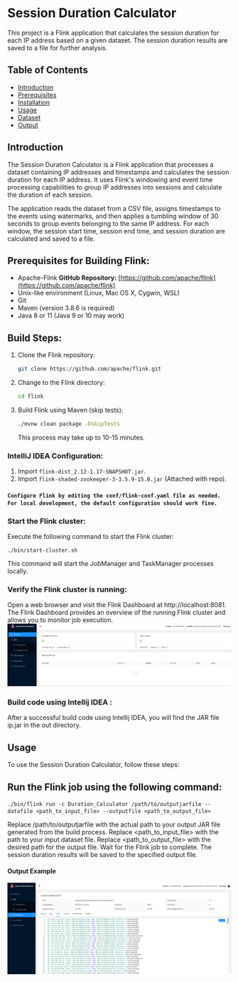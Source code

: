 # Session Duration Calculator

This project is a Flink application that calculates the session duration for each IP address based on a given dataset. The session duration results are saved to a file for further analysis.

## Table of Contents
- [Introduction](#introduction)
- [Prerequisites](#prerequisites)
- [Installation](#installation)
- [Usage](#usage)
- [Dataset](#dataset)
- [Output](#output)

## Introduction

The Session Duration Calculator is a Flink application that processes a dataset containing IP addresses and timestamps and calculates the session duration for each IP address. It uses Flink's windowing and event time processing capabilities to group IP addresses into sessions and calculate the duration of each session.

The application reads the dataset from a CSV file, assigns timestamps to the events using watermarks, and then applies a tumbling window of 30 seconds to group events belonging to the same IP address. For each window, the session start time, session end time, and session duration are calculated and saved to a file.


## Prerequisites for Building Flink:

- Apache-Flink **GitHub Repository:** [https://github.com/apache/flink](https://github.com/apache/flink)
- Unix-like environment (Linux, Mac OS X, Cygwin, WSL)
- Git
- Maven (version 3.8.6 is required)
- Java 8 or 11 (Java 9 or 10 may work)

## Build Steps:

1. Clone the Flink repository:
   ```bash
   git clone https://github.com/apache/flink.git
   ```

2. Change to the Flink directory:
   ```bash
   cd flink
   ```

3. Build Flink using Maven (skip tests):
   ```bash
   ./mvnw clean package -DskipTests
   ```
   This process may take up to 10-15 minutes.

### IntelliJ IDEA Configuration:
1. Import `flink-dist_2.12-1.17-SNAPSHOT.jar`.
2. Import `flink-shaded-zookeeper-3-3.5.9-15.0.jar` (Attached with repo).


#### `Configure Flink by editing the conf/flink-conf.yaml file as needed. For local development, the default configuration should work fine.`



### Start the Flink cluster:

Execute the following command to start the Flink cluster:
```
./bin/start-cluster.sh
```
This command will start the JobManager and TaskManager processes locally.

### Verify the Flink cluster is running:

Open a web browser and visit the Flink Dashboard at http://localhost:8081.
The Flink Dashboard provides an overview of the running Flink cluster and allows you to monitor job execution.
![alt text](image.png)

###  Build code using Intellij IDEA :

After a successful build code using Intellij IDEA, you will find the JAR file ip.jar in the out directory.

## Usage

To use the Session Duration Calculator, follow these steps:


## Run the Flink job using the following command:

```
./bin/flink run -c Duration_Calculator /path/to/outputjarfile --datafile <path_to_input_file> --outputfile <path_to_output_file>
```
Replace /path/to/outputjarfile with the actual path to your output JAR file generated from the build process.
Replace <path_to_input_file> with the path to your input dataset file.
Replace <path_to_output_file> with the desired path for the output file.
Wait for the Flink job to complete. The session duration results will be saved to the specified output file.

#### Output Example 

![alt text](image-1.png)
